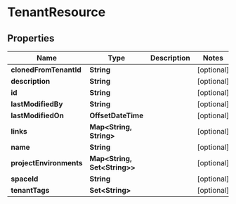 

# TenantResource


## Properties

Name | Type | Description | Notes
------------ | ------------- | ------------- | -------------
**clonedFromTenantId** | **String** |  |  [optional]
**description** | **String** |  |  [optional]
**id** | **String** |  |  [optional]
**lastModifiedBy** | **String** |  |  [optional]
**lastModifiedOn** | **OffsetDateTime** |  |  [optional]
**links** | **Map&lt;String, String&gt;** |  |  [optional]
**name** | **String** |  |  [optional]
**projectEnvironments** | **Map&lt;String, Set&lt;String&gt;&gt;** |  |  [optional]
**spaceId** | **String** |  |  [optional]
**tenantTags** | **Set&lt;String&gt;** |  |  [optional]



